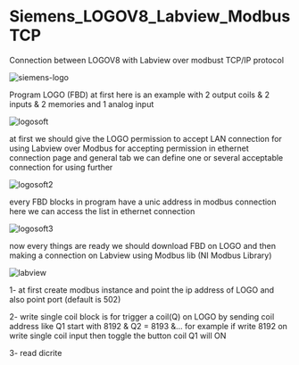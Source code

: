 # Siemens_LOGOV8_Labview_ModbusTCP
Connection between LOGOV8 with Labview over modbust TCP/IP protocol

![siemens-logo](https://github.com/amirsayyad7686/Siemens_LOGOV8_Labview_ModbusTCP/assets/78236642/c8f0b8e8-e270-4fba-b75c-2bf68d6bd732)

Program LOGO (FBD) at first here is an example with 2 output coils & 2 inputs & 2 memories and 1 analog input

![logosoft](https://github.com/amirsayyad7686/Siemens_LOGOV8_Labview_ModbusTCP/assets/78236642/1aa94516-9e92-4653-9922-378435bcfc26)

at first we should give the LOGO permission to accept LAN connection for using Labview over Modbus for accepting permission in ethernet connection page and general tab we can define one or several acceptable connection for using further

![logosoft2](https://github.com/amirsayyad7686/Siemens_LOGOV8_Labview_ModbusTCP/assets/78236642/a5b0288b-694f-4fd6-b475-0d8a0e99db88)

every FBD blocks in program have a unic address in modbus connection here we can access the list in ethernet connection 

![logosoft3](https://github.com/amirsayyad7686/Siemens_LOGOV8_Labview_ModbusTCP/assets/78236642/bb78cc01-f625-402f-a84e-cced2fe8c51c)

now every things are ready we should download FBD on LOGO and then making a connection on Labview using Modbus lib (NI Modbus Library)

![labview](https://github.com/amirsayyad7686/Siemens_LOGOV8_Labview_ModbusTCP/assets/78236642/0229fab4-98df-4f56-b121-4110484960ff)

1- at first create modbus instance and point the ip address of LOGO and also point port (default is 502)

2- write single coil block is for trigger a coil(Q) on LOGO by sending coil address like Q1 start with 8192 & Q2 = 8193 &...
for example if write 8192 on write single coil input then toggle the button coil Q1 will ON

3- read dicrite 

